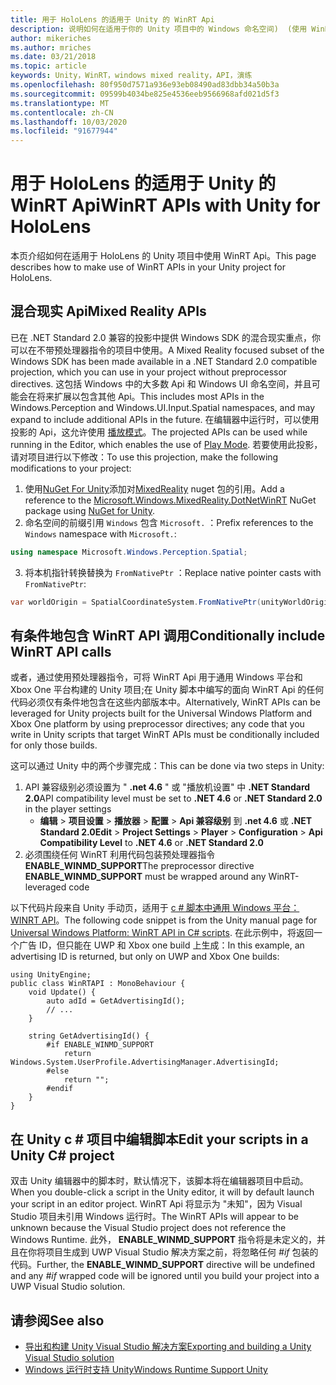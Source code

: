 ```yaml
---
title: 用于 HoloLens 的适用于 Unity 的 WinRT Api
description: 说明如何在适用于你的 Unity 项目中的 Windows 命名空间)  (使用 WinRT Api。
author: mikeriches
ms.author: mriches
ms.date: 03/21/2018
ms.topic: article
keywords: Unity，WinRT，windows mixed reality，API，演练
ms.openlocfilehash: 80f950d7571a936e93eb08490ad83dbb34a50b3a
ms.sourcegitcommit: 09599b4034be825e4536eeb9566968afd021d5f3
ms.translationtype: MT
ms.contentlocale: zh-CN
ms.lasthandoff: 10/03/2020
ms.locfileid: "91677944"
---
```

# <a name="winrt-apis-with-unity-for-hololens"></a><span data-ttu-id="8e205-104">用于 HoloLens 的适用于 Unity 的 WinRT Api</span><span class="sxs-lookup"><span data-stu-id="8e205-104">WinRT APIs with Unity for HoloLens</span></span>

<span data-ttu-id="8e205-105">本页介绍如何在适用于 HoloLens 的 Unity 项目中使用 WinRT Api。</span><span class="sxs-lookup"><span data-stu-id="8e205-105">This page describes how to make use of WinRT APIs in your Unity project for HoloLens.</span></span>

## <a name="mixed-reality-apis"></a><span data-ttu-id="8e205-106">混合现实 Api</span><span class="sxs-lookup"><span data-stu-id="8e205-106">Mixed Reality APIs</span></span>

<span data-ttu-id="8e205-107">已在 .NET Standard 2.0 兼容的投影中提供 Windows SDK 的混合现实重点，你可以在不带预处理器指令的项目中使用。</span><span class="sxs-lookup"><span data-stu-id="8e205-107">A Mixed Reality focused subset of the Windows SDK has been made available in a .NET Standard 2.0 compatible projection, which you can use in your project without preprocessor directives.</span></span> <span data-ttu-id="8e205-108">这包括 Windows 中的大多数 Api 和 Windows UI 命名空间，并且可能会在将来扩展以包含其他 Api。</span><span class="sxs-lookup"><span data-stu-id="8e205-108">This includes most APIs in the Windows.Perception and Windows.UI.Input.Spatial namespaces, and may expand to include additional APIs in the future.</span></span> <span data-ttu-id="8e205-109">在编辑器中运行时，可以使用投影的 Api，这允许使用 [播放模式](https://docs.microsoft.com//windows/mixed-reality/unity-play-mode)。</span><span class="sxs-lookup"><span data-stu-id="8e205-109">The projected APIs can be used while running in the Editor, which enables the use of [Play Mode](https://docs.microsoft.com//windows/mixed-reality/unity-play-mode).</span></span> <span data-ttu-id="8e205-110">若要使用此投影，请对项目进行以下修改：</span><span class="sxs-lookup"><span data-stu-id="8e205-110">To use this projection, make the following modifications to your project:</span></span>

1) <span data-ttu-id="8e205-111">使用[NuGet For Unity](https://github.com/GlitchEnzo/NuGetForUnity)添加对[MixedReality](https://www.nuget.org/packages/Microsoft.Windows.MixedReality.DotNetWinRT) nuget 包的引用。</span><span class="sxs-lookup"><span data-stu-id="8e205-111">Add a reference to the [Microsoft.Windows.MixedReality.DotNetWinRT](https://www.nuget.org/packages/Microsoft.Windows.MixedReality.DotNetWinRT) NuGet package using [NuGet for Unity](https://github.com/GlitchEnzo/NuGetForUnity).</span></span>
2) <span data-ttu-id="8e205-112">命名空间的前缀引用 `Windows` 包含 `Microsoft.` ：</span><span class="sxs-lookup"><span data-stu-id="8e205-112">Prefix references to the `Windows` namespace with `Microsoft.`:</span></span>
```cs
using namespace Microsoft.Windows.Perception.Spatial;
```
3) <span data-ttu-id="8e205-113">将本机指针转换替换为 `FromNativePtr` ：</span><span class="sxs-lookup"><span data-stu-id="8e205-113">Replace native pointer casts with `FromNativePtr`:</span></span>
```cs
var worldOrigin = SpatialCoordinateSystem.FromNativePtr(unityWorldOriginPtr);
```

## <a name="conditionally-include-winrt-api-calls"></a><span data-ttu-id="8e205-114">有条件地包含 WinRT API 调用</span><span class="sxs-lookup"><span data-stu-id="8e205-114">Conditionally include WinRT API calls</span></span>

<span data-ttu-id="8e205-115">或者，通过使用预处理器指令，可将 WinRT Api 用于通用 Windows 平台和 Xbox One 平台构建的 Unity 项目;在 Unity 脚本中编写的面向 WinRT Api 的任何代码必须仅有条件地包含在这些内部版本中。</span><span class="sxs-lookup"><span data-stu-id="8e205-115">Alternatively, WinRT APIs can be leveraged for Unity projects built for the Universal Windows Platform and Xbox One platform by using preprocessor directives; any code that you write in Unity scripts that target WinRT APIs must be conditionally included for only those builds.</span></span> 

<span data-ttu-id="8e205-116">这可以通过 Unity 中的两个步骤完成：</span><span class="sxs-lookup"><span data-stu-id="8e205-116">This can be done via two steps in Unity:</span></span>
1) <span data-ttu-id="8e205-117">API 兼容级别必须设置为 " **.net 4.6** " 或 "播放机设置" 中 **.NET Standard 2.0**</span><span class="sxs-lookup"><span data-stu-id="8e205-117">API compatibility level must be set to **.NET 4.6** or **.NET Standard 2.0** in the player settings</span></span>
    - <span data-ttu-id="8e205-118">**编辑**  > **项目设置**  > **播放器**  > **配置**  > **Api 兼容级别** 到 **.net 4.6** 或 **.NET Standard 2.0**</span><span class="sxs-lookup"><span data-stu-id="8e205-118">**Edit** > **Project Settings** > **Player** > **Configuration** > **Api Compatibility Level** to **.NET 4.6** or **.NET Standard 2.0**</span></span>
2) <span data-ttu-id="8e205-119">必须围绕任何 WinRT 利用代码包装预处理器指令 **ENABLE_WINMD_SUPPORT**</span><span class="sxs-lookup"><span data-stu-id="8e205-119">The preprocessor directive **ENABLE_WINMD_SUPPORT** must be wrapped around any WinRT-leveraged code</span></span>

<span data-ttu-id="8e205-120">以下代码片段来自 Unity 手动页，适用于 [c # 脚本中通用 Windows 平台： WINRT API](https://docs.unity3d.com/Manual/windowsstore-scripts.html)。</span><span class="sxs-lookup"><span data-stu-id="8e205-120">The following code snippet is from the Unity manual page for [Universal Windows Platform: WinRT API in C# scripts](https://docs.unity3d.com/Manual/windowsstore-scripts.html).</span></span> <span data-ttu-id="8e205-121">在此示例中，将返回一个广告 ID，但只能在 UWP 和 Xbox one build 上生成：</span><span class="sxs-lookup"><span data-stu-id="8e205-121">In this example, an advertising ID is returned, but only on UWP and Xbox One builds:</span></span>

```
using UnityEngine;
public class WinRTAPI : MonoBehaviour {
    void Update() {
        auto adId = GetAdvertisingId();
        // ...
    }

    string GetAdvertisingId() {
        #if ENABLE_WINMD_SUPPORT
            return Windows.System.UserProfile.AdvertisingManager.AdvertisingId;
        #else
            return "";
        #endif
    }
}
```

## <a name="edit-your-scripts-in-a-unity-c-project"></a><span data-ttu-id="8e205-122">在 Unity c # 项目中编辑脚本</span><span class="sxs-lookup"><span data-stu-id="8e205-122">Edit your scripts in a Unity C# project</span></span>

<span data-ttu-id="8e205-123">双击 Unity 编辑器中的脚本时，默认情况下，该脚本将在编辑器项目中启动。</span><span class="sxs-lookup"><span data-stu-id="8e205-123">When you double-click a script in the Unity editor, it will by default launch your script in an editor project.</span></span> <span data-ttu-id="8e205-124">WinRT Api 将显示为 "未知"，因为 Visual Studio 项目未引用 Windows 运行时。</span><span class="sxs-lookup"><span data-stu-id="8e205-124">The WinRT APIs will appear to be unknown because the Visual Studio project does not reference the Windows Runtime.</span></span> <span data-ttu-id="8e205-125">此外， **ENABLE_WINMD_SUPPORT** 指令将是未定义的，并且在你将项目生成到 UWP Visual Studio 解决方案之前，将忽略任何 *#if* 包装的代码。</span><span class="sxs-lookup"><span data-stu-id="8e205-125">Further, the **ENABLE_WINMD_SUPPORT** directive will be undefined and any *#if* wrapped code will be ignored until you build your project into a UWP Visual Studio solution.</span></span>

## <a name="see-also"></a><span data-ttu-id="8e205-126">请参阅</span><span class="sxs-lookup"><span data-stu-id="8e205-126">See also</span></span>
* [<span data-ttu-id="8e205-127">导出和构建 Unity Visual Studio 解决方案</span><span class="sxs-lookup"><span data-stu-id="8e205-127">Exporting and building a Unity Visual Studio solution</span></span>](exporting-and-building-a-unity-visual-studio-solution.md)
* [<span data-ttu-id="8e205-128">Windows 运行时支持 Unity</span><span class="sxs-lookup"><span data-stu-id="8e205-128">Windows Runtime Support Unity</span></span>](https://docs.unity3d.com/Manual/IL2CPP-WindowsRuntimeSupport.html)
